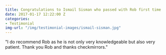 ```yaml
---
title: Congratulations to Ismail Sisman who passed with Rob first time.
date: 2017-01-17 12:22:00 Z
categories:
- Testimonial
img-url: "/img/testimonial-images/ismail-sisman.jpg"
---
```


"I do recommend Rob as he is not only very knowledgeable but also very patient.  Thank you Rob and thanks checkmirrors."
